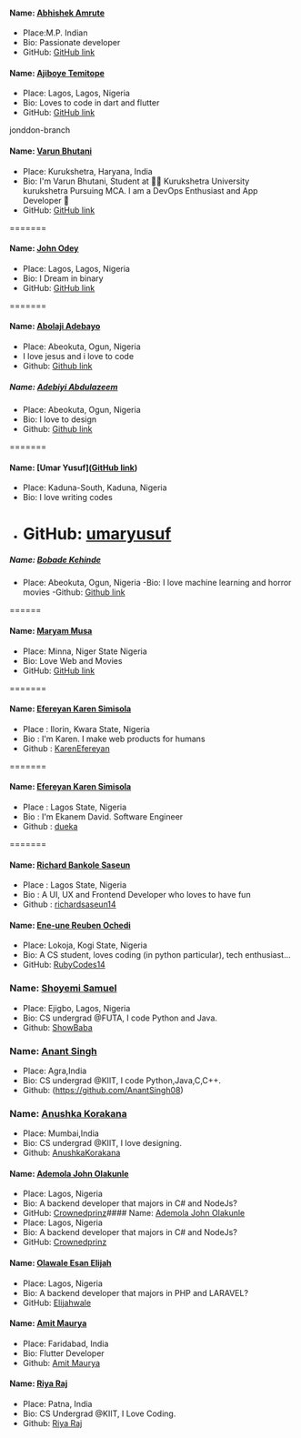 #### Name: [Abhishek Amrute](https://github.com/ABHISHEK-AMRUTE)

- Place:M.P. Indian
- Bio: Passionate developer
- GitHub: [GitHub link](https://github.com/ABHISHEK-AMRUTE)


#### Name: [Ajiboye Temitope](https://github.com/tayormi)

- Place: Lagos, Lagos, Nigeria
- Bio: Loves to code in dart and flutter
- GitHub: [GitHub link](https://github.com/tayormi)

jonddon-branch

#### Name: [Varun Bhutani](https://github.com/jonddon)

- Place: Kurukshetra, Haryana, India
- Bio: I'm Varun Bhutani, Student at 👨‍💻 Kurukshetra University kurukshetra Pursuing MCA. I am a DevOps Enthusiast and App Developer 🙏
- GitHub: [GitHub link](https://github.com/varunbhutani98)

=======

#### Name: [John Odey](https://github.com/jonddon)

- Place: Lagos, Lagos, Nigeria
- Bio: I Dream in binary
- GitHub: [GitHub link](https://github.com/jonddon)

=======

#### Name: [Abolaji Adebayo](https://seunbayo.github.io)

- Place: Abeokuta, Ogun, Nigeria
- I love jesus and i love to code
- Github: [Github link](https://github.com/seunbayo)

##### Name: [Adebiyi Abdulazeem](https://abdulazeemEMNT.github.com)

- Place: Abeokuta, Ogun, Nigeria
- Bio: I love to design
- Github: [Github link](https://github.com/abdulazeemEMNT)

=======

#### Name: [Umar Yusuf]([GitHub link](https://github.com/umaryusuf))

- Place: Kaduna-South, Kaduna, Nigeria
- Bio: I love writing codes
- # GitHub: [umaryusuf](<[https://github.com/umaryusuf](https://github.com/umaryusuf)>)

##### Name: [Bobade Kehinde](https://github.com/BobadeKenny)

- Place: Abeokuta, Ogun, Nigeria
  -Bio: I love machine learning and horror movies
  -Github: [Github link](https://github.com/BobadeKenny)

======

#### Name: [Maryam Musa](https://github.com/mhariham)

- Place: Minna, Niger State Nigeria
- Bio: Love Web and Movies
- GitHub: [GitHub link](https://github.com/mhahriham)

=======

#### Name: [Efereyan Karen Simisola](https://github.com/karenEfereyan)

- Place : Ilorin, Kwara State, Nigeria
- Bio : I'm Karen. I make web products for humans
- Github : [KarenEfereyan](https://github.com/karenEfereyan)

=======

#### Name: [Efereyan Karen Simisola](https://github.com/karenEfereyan)

- Place : Lagos State, Nigeria
- Bio : I'm Ekanem David. Software Engineer
- Github : [dueka](https://github.com/dueka)

=======

#### Name: [Richard Bankole Saseun](https://github.com/richardsaseun14)

- Place : Lagos State, Nigeria
- Bio : A UI, UX and Frontend Developer who loves to have fun
- Github : [richardsaseun14](https://github.com/richardsaseun14)

#### Name: [Ene-une Reuben Ochedi](https://github.com/RubyCodes14)

- Place: Lokoja, Kogi State, Nigeria
- Bio: A CS student, loves coding (in python particular), tech enthusiast...
- GitHub: [RubyCodes14](https://github.com/RubyCodes14)

### Name: [Shoyemi Samuel](https://github.com/ShowBaba)

- Place: Ejigbo, Lagos, Nigeria
- Bio: CS undergrad @FUTA, I code Python and Java.
- Github: [ShowBaba](https://github.com/ShowBaba)
### Name: [Anant Singh](https://github.com/AnantSingh08)

- Place: Agra,India
- Bio: CS undergrad @KIIT, I code Python,Java,C,C++.
- Github: (https://github.com/AnantSingh08)


### Name: [Anushka Korakana](https://github.com/Anushkakorakana)

- Place: Mumbai,India
- Bio: CS undergrad @KIIT, I love designing.
- Github: [AnushkaKorakana](https://github.com/Anushkakorakana)


#### Name: [Ademola John Olakunle](https://github.com/Crownedprinz)
- Place: Lagos, Nigeria
- Bio:  A backend developer that majors in C# and NodeJs?
- GitHub: [Crownedprinz](https://github.com/Crownedprinz)#### Name: [Ademola John Olakunle](https://github.com/Crownedprinz)
- Place: Lagos, Nigeria
- Bio:  A backend developer that majors in C# and NodeJs?
- GitHub: [Crownedprinz](https://github.com/Crownedprinz)

#### Name: [Olawale Esan Elijah](https://github.com/elijahwale)
- Place: Lagos, Nigeria
- Bio:  A backend developer that majors in PHP and LARAVEL?
- GitHub: [Elijahwale](https://github.com/elijahwale)


#### Name: [Amit Maurya](https://github.com/amitmaurya7374)
- Place: Faridabad, India
- Bio: Flutter Developer
- Github: [Amit Maurya](https://github.com/amitmaurya7374)

#### Name: [Riya Raj](https://github.com/riyaraj04)
- Place: Patna, India
- Bio: CS Undergrad @KIIT, I Love Coding.
- Github: [Riya Raj](https://github.com/riyaraj04)

